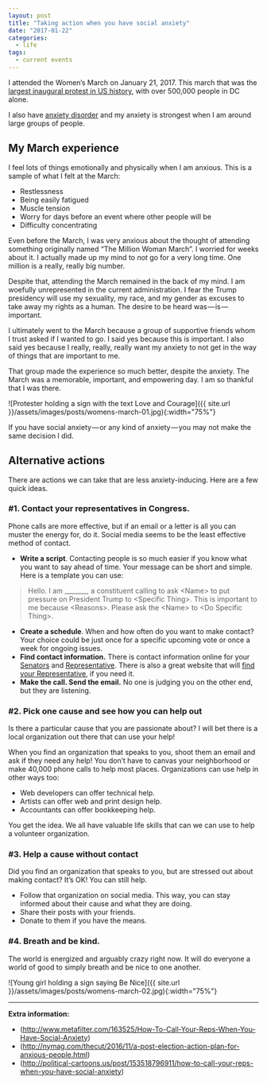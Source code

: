 ```yaml
---
layout: post
title: "Taking action when you have social anxiety"
date: "2017-01-22"
categories:
  - life
tags:
  - current events
---
```


I attended the Women’s March on January 21, 2017. This march that was the [largest inaugural protest in US history](http://www.politicususa.com/2017/01/21/womens-march-biggest-protest-history-estimated-2-4-million-march.html), with over 500,000 people in DC alone.

I also have [anxiety disorder](http://worrying%20for%20days%20or%20weeks%20before%20an%20event%20where%20other%20people%20will%20be/) and my anxiety is strongest when I am around large groups of people.

## My March experience
I feel lots of things emotionally and physically when I am anxious. This is a sample of what I felt at the March:

* Restlessness
* Being easily fatigued
* Muscle tension
* Worry for days before an event where other people will be
* Difficulty concentrating

Even before the March, I was very anxious about the thought of attending something originally named “The Million Woman March”. I worried for weeks about it. I actually made up my mind to <em>not</em> go for a very long time. One million is a really, really big number.

Despite that, attending the March remained in the back of my mind. I am woefully unrepresented in the current administration. I fear the Trump presidency will use my sexuality, my race, and my gender as excuses to take away my rights as a human. The desire to be heard was — is — important.

I ultimately went to the March because a group of supportive friends whom I trust asked if I wanted to go. I said yes because this is important. I also said yes because I really, really, really want my anxiety to not get in the way of things that are important to me.

That group made the experience so much better, despite the anxiety. The March was a memorable, important, and empowering day. I am so thankful that I was there.

![Protester holding a sign with the text Love and Courage]({{ site.url }}/assets/images/posts/womens-march-01.jpg){:width="75%"}

If you have social anxiety — or any kind of anxiety — you may not make the same decision I did.

## Alternative actions

There are actions we can take that are less anxiety-inducing. Here are a few quick ideas.

### #1. Contact your representatives in Congress.

Phone calls are more effective, but if an email or a letter is all you can muster the energy for, do it. Social media seems to be the least effective method of contact.

* **Write a script**. Contacting people is so much easier if you know what you want to say ahead of time. Your message can be short and simple. Here is a template you can use:

<blockquote>Hello. I am _______, a constituent calling to ask &lt;Name&gt; to put pressure on President Trump to &lt;Specific Thing&gt;. This is important to me because &lt;Reasons&gt;. Please ask the &lt;Name&gt; to &lt;Do Specific Thing&gt;.</blockquote>

* **Create a schedule**. When and how often do you want to make contact? Your choice could be just once for a specific upcoming vote or once a week for ongoing issues.
* **Find contact information.** There is contact information online for your [Senators](http://www.senate.gov/general/contact_information/senators_cfm.cfm) and [Representative](http://www.house.gov/representatives/). There is also a great website that will [find your Representative](http://www.house.gov/representatives/find/), if you need it.
* **Make the call. Send the email.** No one is judging you on the other end, but they are listening.

### #2. Pick one cause and see how you can help out

Is there a particular cause that you are passionate about? I will bet there is a local organization out there that can use your help!

When you find an organization that speaks to you, shoot them an email and ask if they need any help! You don’t have to canvas your neighborhood or make 40,000 phone calls to help most places. Organizations can use help in other ways too:

* Web developers can offer technical help.
* Artists can offer web and print design help.
* Accountants can offer bookkeeping help.

You get the idea. We all have valuable life skills that can we can use to help a volunteer organization.

### #3. Help a cause without contact

Did you find an organization that speaks to you, but are stressed out about making contact? It’s OK! You can still help.

* Follow that organization on social media. This way, you can stay informed about their cause and what they are doing.
* Share their posts with your friends.
* Donate to them if you have the means.

### #4. Breath and be kind.
The world is energized and arguably crazy right now. It will do everyone a world of good to simply breath and be nice to one another.

![Young girl holding a sign saying Be Nice]({{ site.url }}/assets/images/posts/womens-march-02.jpg){:width="75%"}

---

**Extra information:**

* (http://www.metafilter.com/163525/How-To-Call-Your-Reps-When-You-Have-Social-Anxiety)
* (http://nymag.com/thecut/2016/11/a-post-election-action-plan-for-anxious-people.html)
* (http://political-cartoons.us/post/153518796911/how-to-call-your-reps-when-you-have-social-anxiety)
